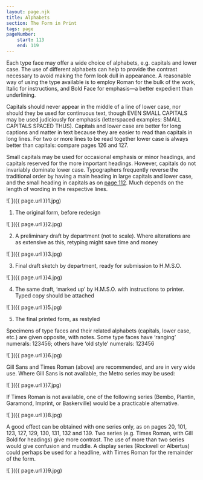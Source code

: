 ```yaml
---
layout: page.njk
title: Alphabets
section: The Form in Print
tags: page
pageNumber:
    start: 113
    end: 119
---
```


Each type face may offer a wide choice of alphabets, e.g. capitals and lower case. The use of different alphabets can help to provide the contrast necessary
to avoid making the form look dull in appearance. A reasonable way of using the type
available is to employ Roman for the bulk of the work, Italic for instructions, and Bold
Face for emphasis—a better expedient than underlining.

Capitals should never appear in the middle of a line of lower case, nor should they
be used for continuous text, though EVEN SMALL CAPITALS may be used judiciously for
emphasis (letterspaced examples: SMALL CAPITALS SPACED THUS). Capitals
and lower case are better for long captions and matter in text because they are easier
to read than capitals in long lines. For two or more lines to be read together lower case
is always better than capitals: compare pages 126 and 127.

Small capitals may be used for occasional emphasis or minor headings, and capitals
reserved for the more important headings. However, capitals do not invariably dominate lower case. Typographers frequently reverse the traditional order by having a
main heading in large capitals and lower case, and the small heading in capitals as
on [page 112](/the-form-in-print/the-layout-of-the-printed-matter/). Much depends on the length of wording in the respective lines.

![ ]({{ page.url }}1.jpg)

1. The original form, before redesign

![ ]({{ page.url }}2.jpg)

2. A preliminary draft by department (not to scale). Where alterations are as extensive
as this, retyping might save time and money

![ ]({{ page.url }}3.jpg)

3. Final draft sketch by department, ready for submission to H.M.S.O.

![ ]({{ page.url }}4.jpg)

4. The same draft, ‘marked up’ by H.M.S.O. with instructions to printer. Typed copy
should be attached

![ ]({{ page.url }}5.jpg)

5. The final printed form, as restyled

Specimens of type faces and their related alphabets (capitals, lower case, etc.) are given
opposite, with notes. Some type faces have ‘ranging’ numerals: 123456; others have
‘old style’ numerals: 123456

![ ]({{ page.url }}6.jpg)

Gill Sans and Times Roman (above) are recommended, and are in very wide use. Where
Gill Sans is not available, the Metro series may be used:

![ ]({{ page.url }}7.jpg)

If Times Roman is not available, one of the following series (Bembo, Plantin, Garamond,
Imprint, or Baskerville) would be a practicable alternative.

![ ]({{ page.url }}8.jpg)


A good effect can be obtained with one series only, as on pages 20, 101, 123, 127, 129, 130,
131, 132 and 139. Two series (e.g. Times Roman, with Gill Bold for headings) give more
contrast. The use of more than two series would give confusion and muddle. A display
series (Rockwell or Albertus) could perhaps be used for a headline, with Times Roman
for the remainder of the form.

![ ]({{ page.url }}9.jpg)
